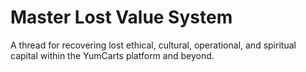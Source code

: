 # Master Lost Value System

A thread for recovering lost ethical, cultural, operational, and spiritual capital within the YumCarts platform and beyond.